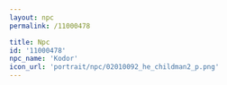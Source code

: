 ```yaml
---
layout: npc
permalink: /11000478

title: Npc
id: '11000478'
npc_name: 'Kodor'
icon_url: 'portrait/npc/02010092_he_childman2_p.png'
---
```

